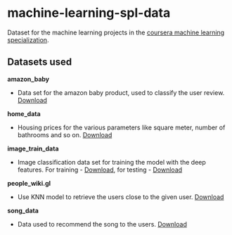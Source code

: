 # machine-learning-spl-data

Dataset for the machine learning projects in the [coursera machine learning specialization](https://www.coursera.org/specializations/machine-learning).

## Datasets used

**amazon_baby**

- Data set for the amazon baby product, used to classify the user review. [Download](https://s3.amazonaws.com/static.dato.com/files/coursera/course-1/amazon_baby.gl.zip)

**home_data**

- Housing prices for the various parameters like square meter, number of bathrooms and so on. [Download](https://s3.amazonaws.com/static.dato.com/files/coursera/course-1/home_data.gl.zip)

**image_train_data**

- Image classification data set for training the model with the deep features. For training - [Download](https://s3.amazonaws.com/static.dato.com/files/coursera/course-1/image_train_data.gl.zip), for testing - [Download](https://s3.amazonaws.com/static.dato.com/files/coursera/course-1/image_test_data.gl.zip)

**people_wiki.gl**

- Use KNN model to retrieve the users close to the given user. [Download](https://s3.amazonaws.com/static.dato.com/files/coursera/course-1/people_wiki.gl.zip)

**song_data**

- Data used to recommend the song to the users. [Download](https://s3.amazonaws.com/static.dato.com/files/coursera/course-1/song_data.gl.zip)

